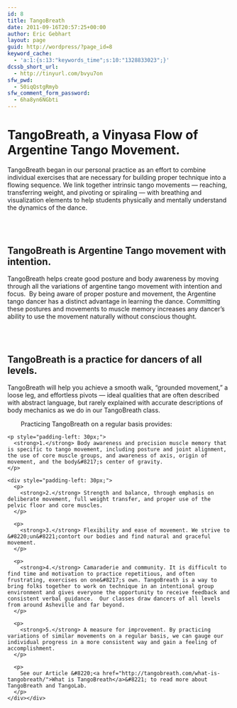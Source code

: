 ```yaml
---
id: 8
title: TangoBreath
date: 2011-09-16T20:57:25+00:00
author: Eric Gebhart
layout: page
guid: http://wordpress/?page_id=8
keyword_cache:
  - 'a:1:{s:13:"keywords_time";s:10:"1328833023";}'
dcssb_short_url:
  - http://tinyurl.com/bvyu7on
sfw_pwd:
  - 50iqQstgRmyb
sfw_comment_form_password:
  - 6ha8yn6NGbti
---
```

<div>
  <h1>
    TangoBreath, a Vinyasa Flow of Argentine Tango Movement.
  </h1>
  
  <div>
    TangoBreath began in our personal practice as an effort to combine individual exercises that are necessary for building proper technique into a flowing sequence. We link together intrinsic tango movements &#8212; reaching, transferring weight, and pivoting or spiraling &#8212; with breathing and visualization elements to help students physically and mentally understand the dynamics of the dance.
  </div>
  
  <h2>
  </h2>
  
  <p>
    &nbsp;
  </p>
  
  <h2>
    TangoBreath is Argentine Tango movement with intention.
  </h2>
  
  <div>
    TangoBreath helps create good posture and body awareness by moving through all the variations of argentine tango movement with intention and focus.  By being aware of proper posture and movement, the Argentine tango dancer has a distinct advantage in learning the dance. Committing these postures and movements to muscle memory increases any dancer&#8217;s ability to use the movement naturally without conscious thought.
  </div>
  
  <h2>
  </h2>
  
  <p>
    &nbsp;
  </p>
  
  <h2>
    <span style="text-align: left;">TangoBreath is a practice for dancers of all levels.</span>
  </h2>
  
  <div>
    TangoBreath will help you achieve a smooth walk, &#8220;grounded movement,&#8221; a loose leg, and effortless pivots &#8212; ideal qualities that are often described with abstract language, but rarely explained with accurate descriptions of body mechanics as we do in our TangoBreath class.
  </div>
  
  <p style="padding-left: 30px;">
    <p style="padding-left: 30px;">
      Practicing TangoBreath on a regular basis provides:
    </p>
    
    <p style="padding-left: 30px;">
      <strong>1.</strong> Body awareness and precision muscle memory that is specific to tango movement, including posture and joint alignment, the use of core muscle groups, and awareness of axis, origin of movement, and the body&#8217;s center of gravity.
    </p>
    
    <div style="padding-left: 30px;">
      <p>
        <strong>2.</strong> Strength and balance, through emphasis on deliberate movement, full weight transfer, and proper use of the pelvic floor and core muscles.
      </p>
      
      <p>
        <strong>3.</strong> Flexibility and ease of movement. We strive to &#8220;un&#8221;contort our bodies and find natural and graceful movement.
      </p>
      
      <p>
        <strong>4.</strong> Camaraderie and community. It is difficult to find time and motivation to practice repetitious, and often frustrating, exercises on one&#8217;s own. TangoBreath is a way to bring folks together to work on technique in an intentional group environment and gives everyone the opportunity to receive feedback and consistent verbal guidance.  Our classes draw dancers of all levels from around Asheville and far beyond.
      </p>
      
      <p>
        <strong>5.</strong> A measure for improvement. By practicing variations of similar movements on a regular basis, we can gauge our individual progress in a more consistent way and gain a feeling of accomplishment.
      </p>
      
      <p>
        See our Article &#8220;<a href="http://tangobreath.com/what-is-tangobreath/">What is TangoBreath</a>&#8221; to read more about TangoBreath and TangoLab.
      </p>
    </div></div>